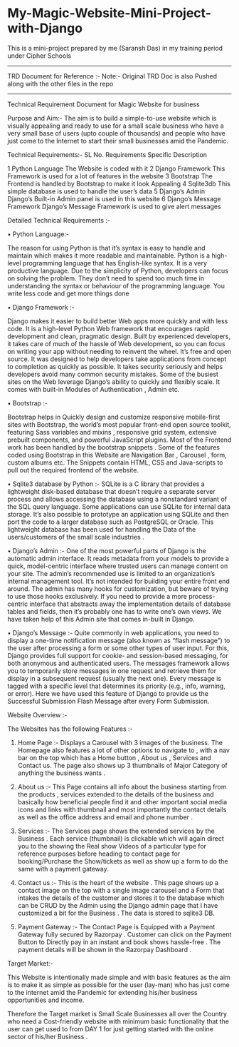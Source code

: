 # My-Magic-Website-Mini-Project-with-Django
This is a mini-project prepared by me (Saransh Das) in my training period under Cipher Schools

__________________________________________________________________________________________________________________________________________________________________________________
TRD Document for Reference :-
Note:- Original TRD Doc is also Pushed along with the other files in the repo
________________________________________________________________________________________________________________________________________________________________________________________
Technical Requirement Document for  Magic Website for business

Purpose and Aim:-
The aim is to build a simple-to-use website which is visually appealing and ready to use for a small scale business who have a very small base of users (upto couple of thousands) and people who have just come to the Internet to start their small businesses amid the Pandemic.

Technical Requirements:-
SL No.	                                  Requirements                                                            	Specific Description
		
  1	                                     Python Language	                                                       The Website is coded with it
  2	                                     Django Framework	                                            This Framework is used for a lot of features in the website 
  3	                                       Bootstrap	                                                The Frontend is handled by Bootstrap to make it look Appealing
  4	                                       Sqlite3db	                                                  This simple database is used to handle the user’s data
  5	                                     Django’s Admin	                                                 Django’s Built-in Admin panel is used in this website
  6 	                              Django’s Message Framework	                                        Django’s Message Framework is used to give alert messages
		
Detailed Technical Requirements :-

•	Python Language:-

The reason for using Python is that it’s syntax is easy to handle and maintain which makes it more readable and maintainable.
Python is a high-level programming language that has English-like syntax.
It is a very productive language. Due to the simplicity of Python, developers can focus on solving the problem.
They don’t need to spend too much time in understanding the syntax or behaviour of the programming language. You write less code and get more things done


•	Django Framework :-

Django makes it easier to build better Web apps more quickly and with less code.
It is a high-level Python Web framework that encourages rapid development and clean, 
pragmatic design. Built by experienced developers, it takes care of much of the hassle of Web development,
so you can focus on writing your app without needing to reinvent the wheel. It’s free and open source.
It was designed to help developers take applications from concept to completion as quickly as possible.
It takes security seriously and helps developers avoid many common security mistakes. Some of the busiest sites
on the Web leverage Django’s ability to quickly and flexibly scale. It comes with built-in Modules of Authentication , Admin etc.

•	Bootstrap :-

Bootstrap helps in Quickly design and customize responsive mobile-first sites with Bootstrap, the world’s most popular front-end open
source toolkit, featuring Sass variables and mixins , responsive grid system, extensive prebuilt components, and powerful JavaScript plugins. 
Most of the Frontend work has been handled by the bootstrap snippets . Some of the features coded using Bootstrap in this Website are
Navigation Bar , Carousel , form, custom albums etc. The Snippets contain HTML, CSS and Java-scripts to pull out the required frontend of the website.  

•	Sqlite3 database by Python :-
SQLite is a C library that provides a lightweight disk-based database that doesn’t require a separate server process and 
allows accessing the database using a nonstandard variant of the SQL query language. Some applications can use SQLite for internal data storage. 
It’s also possible to prototype an application using SQLite and then port the code to a larger database such as PostgreSQL or Oracle.
This lightweight database has been used for handling the Data of the users/customers of the small scale industries .

•	Django’s Admin :-
One of the most powerful parts of Django is the automatic admin interface. It reads metadata from your models to provide a 
quick, model-centric interface where trusted users can manage content on your site. The admin’s recommended use is limited to an organization’s internal 
management tool. It’s not intended for building your entire front end around. The admin has many hooks for customization, but beware of
trying to use those hooks exclusively. If you need to provide a more process-centric interface that abstracts away the implementation details of 
database tables and fields, then it’s probably one has to write one’s own views. We have taken help of this Admin site that comes in-built in Django.

•	Django’s Message :-
Quite commonly in web applications, you need to display a one-time notification message (also known as “flash message”) to the user after 
processing a form or some other types of user input. For this, Django provides full support for cookie- and session-based messaging, for both
anonymous and authenticated users. The messages framework allows you to temporarily store messages in one request and retrieve them for 
display in a subsequent request (usually the next one). Every message is tagged with a specific level that determines its 
priority (e.g., info, warning, or error). Here we have used this feature of Django to provide us the Successful Submission Flash Message after every Form Submission.

Website Overview :-

The Websites has the following Features :-

1.	Home Page :- Displays a Carousel with 3 images of the business. The Homepage also features a lot of other options to navigate to , with a nav bar on the top which has a Home button , About us , Services and Contact us. The page also shows up 3 thumbnails of Major Category of anything the business wants .

2.	About us :- This Page contains all info about the business starting from the products , services extended to the details of the business and basically how beneficial people find it and other important social media icons and links with thumbnail and most importantly the contact details as well as the office address and email and phone number .

3.	Services :- The Services page shows the extended services by the Business . Each service (thumbnail) is clickable which will again direct you to the showing the Real show Videos of a particular type for reference purposes before heading to contact page for booking/Purchase the Show/tickets as well as show up a form to do the same with a payment gateway.

4.	Contact us :- This is the heart of the website . This page shows up a contact image on the top with a single image carousel and a Form that intakes the details of the customer and stores it to the database which can be CRUD by the Admin using the Django admin page that I have customized a bit for the Business . The data is stored to sqlite3 DB. 

5.	Payment Gateway :- The Contact Page is Equipped with a Payment Gateway fully secured by Razorpay . Customer can click on the Payment Button to Directly pay in an instant and book shows hassle-free . The payment details will be shown in the Razorpay Dashboard .

Target Market:-

This Website is intentionally made simple and with basic features as the aim is to make it as simple as possible for the 
user (lay-man) who has just come to the internet amid the Pandemic for extending his/her business opportunities and income. 

Therefore the Target market is Small Scale Businesses all over the Country who need a Cost-friendly website with minimum basic
functionality that the user can get used to from DAY 1 for just getting started with the online sector of his/her Business . 





